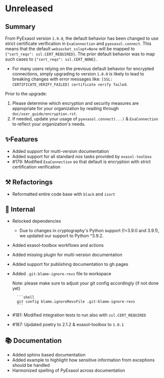 # Unreleased

## Summary

From PyExasol version ``1.0.0``, the default behavior has been changed to use strict 
certificate verification in ``ExaConnection`` and ``pyexasol.connect``. This means that 
the default ``websocket_sslopt=None`` will be mapped to 
``{"cert_reqs": ssl.CERT_REQUIRED}``. The prior default behavior was to map such cases 
to ``{"cert_reqs": ssl.CERT_NONE}``. 

* For many users relying on the previous default behavior for encrypted connections, 
simply upgrading to version ``1.0.0`` is likely to lead to breaking changes with error 
messages like: ``[SSL: CERTIFICATE_VERIFY_FAILED] certificate verify failed``.

Prior to the upgrade:
1. Please determine which encryption and security measures are appropriate for your 
organization by reading through ``doc/user_guide/encryption.rst``.
2. If needed, update your usage of ``pyexasol.connect(...)`` & ``ExaConnection`` to 
reflect your organization's needs.

## ✨Features

* Added support for multi-version documentation
* Added support for all standard nox tasks provided by `exasol-toolbox`
* #179: Modified `ExaConnection` so that default is encryption with strict certification verification

## ⚒️ Refactorings

* Reformatted entire code base with `black` and `isort`

## 🔩 Internal

* Relocked dependencies
  * Due to changes in cryptography's Python support (!=3.9.0 and 3.9.1), we updated our support to Python ^3.9.2. 
* Added exasol-toolbox workflows and actions
* Added missing plugin for multi-version documentation
* Added support for publishing documentation to gh pages
* Added `.git-blame-ignore-revs` file to workspace

    Note: please make sure to adjust your git config accordingly (if not done yet)

        ```shell
        git config blame.ignoreRevsFile .git-blame-ignore-revs
        ```
* #181: Modified integration tests to run also with `ssl.CERT_REQUIRED`
* #187: Updated poetry to 2.1.2 & exasol-toolbox to `1.0.1`

## 📚 Documentation

* Added sphinx based documentation
* Added example to highlight how sensitive information from exceptions should be handled
* Harmonized spelling of PyExasol across documentation

